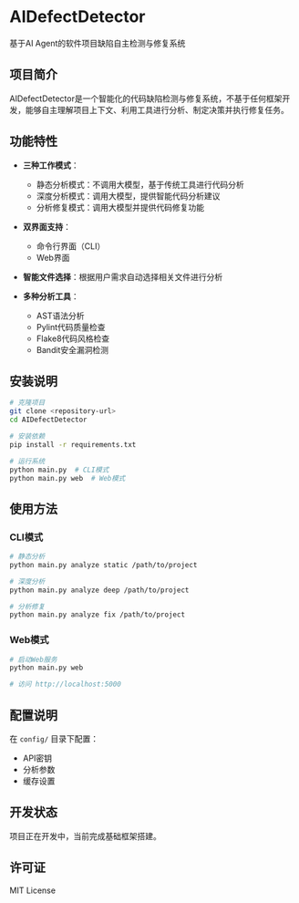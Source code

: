 # AIDefectDetector

基于AI Agent的软件项目缺陷自主检测与修复系统

## 项目简介

AIDefectDetector是一个智能化的代码缺陷检测与修复系统，不基于任何框架开发，能够自主理解项目上下文、利用工具进行分析、制定决策并执行修复任务。

## 功能特性

- **三种工作模式**：
  - 静态分析模式：不调用大模型，基于传统工具进行代码分析
  - 深度分析模式：调用大模型，提供智能代码分析建议
  - 分析修复模式：调用大模型并提供代码修复功能

- **双界面支持**：
  - 命令行界面（CLI）
  - Web界面

- **智能文件选择**：根据用户需求自动选择相关文件进行分析

- **多种分析工具**：
  - AST语法分析
  - Pylint代码质量检查
  - Flake8代码风格检查
  - Bandit安全漏洞检测

## 安装说明

```bash
# 克隆项目
git clone <repository-url>
cd AIDefectDetector

# 安装依赖
pip install -r requirements.txt

# 运行系统
python main.py  # CLI模式
python main.py web  # Web模式
```

## 使用方法

### CLI模式

```bash
# 静态分析
python main.py analyze static /path/to/project

# 深度分析
python main.py analyze deep /path/to/project

# 分析修复
python main.py analyze fix /path/to/project
```

### Web模式

```bash
# 启动Web服务
python main.py web

# 访问 http://localhost:5000
```

## 配置说明

在 `config/` 目录下配置：
- API密钥
- 分析参数
- 缓存设置

## 开发状态

项目正在开发中，当前完成基础框架搭建。

## 许可证

MIT License